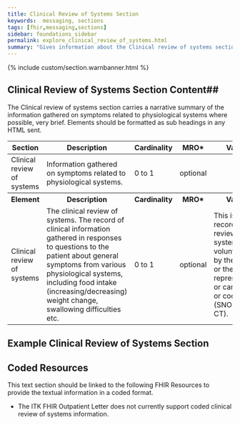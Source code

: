 ```yaml
---
title: Clinical Review of Systems Section
keywords:  messaging, sections
tags: [fhir,messaging,sections]
sidebar: foundations_sidebar
permalink: explore_clinical_review_of_systems.html
summary: "Gives information about the Clinical review of systems section"
---
```


{% include custom/section.warnbanner.html %}

## Clinical Review of Systems Section Content##
The Clinical review of systems section carries a narrative summary of the information gathered on symptoms related to physiological systems where possible, very brief. Elements should be formatted as sub headings in any HTML sent.

<table style="width:100%;max-width: 100%;">
	<thead>
		<tr>
			<th width="18%">Section</th>
			<th width="30%">Description</th>
			<th width="11%">Cardinality</th>
			<th width="11%">MRO*</th>
			<th width="30%">Values</th>
		</tr>
	</thead>
 <tbody>
  <tr>
   <td>Clinical review of systems</td>
   <td>Information gathered on symptoms related to physiological systems.</td>
   <td>0 to 1</td>
   <td>optional</td>
   <td>&nbsp;</td>
  </tr>
		<tr>
			<th>Element</th>
			<th>Description</th>
			<th>Cardinality</th>
			<th>MRO*</th>
			<th>Values</th>
		</tr>
  <tr>
   <td>Clinical review of systems</td>
   <td>The clinical review of systems. The record of clinical information gathered in responses to questions to the patient about general symptoms from various physiological systems, including food intake (increasing/decreasing) weight change, swallowing difficulties etc.</td>
   <td>0 to 1</td>
   <td>optional</td>
   <td>This is the record of the review of systems as volunteered by the patient or their representative or carer. Text or coded text (SNOMED CT).</td>
  </tr>
 </tbody>
</table>

##  Example Clinical Review of Systems Section ##

<script src="https://gist.github.com/IOPS-DEV/cf4cfb8d434264587ffd5d5b03998c50.js"></script>

## Coded Resources ##

This text section should be linked to the following FHIR Resources to provide the textual information in a coded format.

- The ITK FHIR Outpatient Letter does not currently support coded clinical review of systems information.







